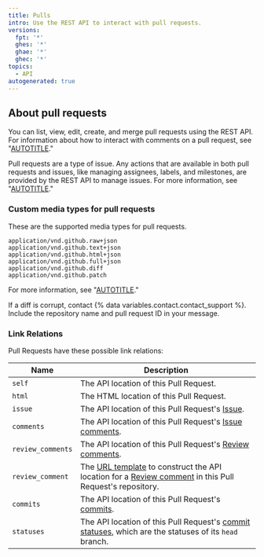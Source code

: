 ```yaml
---
title: Pulls
intro: Use the REST API to interact with pull requests.
versions:
  fpt: '*'
  ghes: '*'
  ghae: '*'
  ghec: '*'
topics:
  - API
autogenerated: true
---
```


## About pull requests

You can list, view, edit, create, and merge pull requests using the REST API. For information about how to interact with comments on a pull request, see "[AUTOTITLE](/rest/issues/comments)."

Pull requests are a type of issue. Any actions that are available in both pull requests and issues, like managing assignees, labels, and milestones, are provided by the REST API to manage issues. For more information, see "[AUTOTITLE](/rest/issues)."

### Custom media types for pull requests

These are the supported media types for pull requests.

    application/vnd.github.raw+json
    application/vnd.github.text+json
    application/vnd.github.html+json
    application/vnd.github.full+json
    application/vnd.github.diff
    application/vnd.github.patch

For more information, see "[AUTOTITLE](/rest/overview/media-types)."

If a diff is corrupt, contact {% data variables.contact.contact_support %}. Include the repository name and pull request ID in your message.

### Link Relations

Pull Requests have these possible link relations:

Name | Description
-----|-----------|
`self`| The API location of this Pull Request.
`html`| The HTML location of this Pull Request.
`issue`| The API location of this Pull Request's [Issue](/rest/issues).
`comments`| The API location of this Pull Request's [Issue comments](/rest/issues#comments).
`review_comments`| The API location of this Pull Request's [Review comments](/rest/pulls#comments).
`review_comment`| The [URL template](/rest#hypermedia) to construct the API location for a [Review comment](/rest/pulls#comments) in this Pull Request's repository.
`commits`|The API location of this Pull Request's [commits](#list-commits-on-a-pull-request).
`statuses`| The API location of this Pull Request's [commit statuses](/rest/commits#commit-statuses), which are the statuses of its `head` branch.


<!-- Content after this section is automatically generated -->
